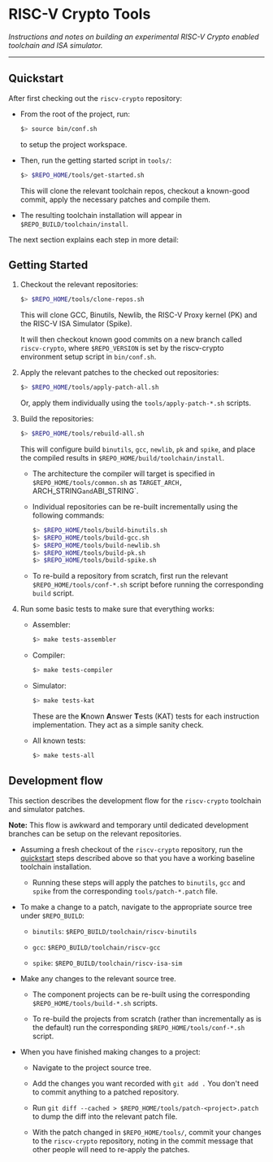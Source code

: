 
# RISC-V Crypto Tools

*Instructions and notes on building an experimental RISC-V Crypto enabled
toolchain and ISA simulator.*

---

## Quickstart

After first checking out the `riscv-crypto` repository:

- From the root of the project, run:
  ```sh
  $> source bin/conf.sh
  ```
  to setup the project workspace.

- Then, run the getting started script in `tools/`:
  ```sh
  $> $REPO_HOME/tools/get-started.sh
  ```
  This will clone the relevant toolchain repos, checkout a known-good
  commit, apply the necessary patches and compile them.

- The resulting toolchain installation will appear in
  `$REPO_BUILD/toolchain/install`.

The next section explains each step in more detail:


## Getting Started

1. Checkout the relevant repositories:
    ```sh
    $> $REPO_HOME/tools/clone-repos.sh
    ```
    This will clone GCC, Binutils, Newlib, the RISC-V Proxy kernel (PK)
    and the RISC-V ISA Simulator (Spike).

    It will then checkout known good commits on a new branch
    called `riscv-crypto`, where `$REPO_VERSION` is set
    by the riscv-crypto environment setup script in `bin/conf.sh`.


2. Apply the relevant patches to the checked out repositories:
    ```sh
    $> $REPO_HOME/tools/apply-patch-all.sh
    ```
    Or, apply them individually using the `tools/apply-patch-*.sh`
    scripts.



3. Build the repositories:
    ```sh
    $> $REPO_HOME/tools/rebuild-all.sh
    ```
    This will configure build `binutils`, `gcc`, `newlib`, `pk` and `spike`,
    and place the compiled results in `$REPO_HOME/build/toolchain/install`.

   - The architecture the compiler will target is specified
     in `$REPO_HOME/tools/common.sh` as
     `TARGET_ARCH, `ARCH_STRING` and `ABI_STRING`.

   - Individual repositories can be re-built incrementally using the
     following commands:
     ```sh
     $> $REPO_HOME/tools/build-binutils.sh
     $> $REPO_HOME/tools/build-gcc.sh
     $> $REPO_HOME/tools/build-newlib.sh
     $> $REPO_HOME/tools/build-pk.sh
     $> $REPO_HOME/tools/build-spike.sh
     ```

   - To re-build a repository from scratch, first run the relevant
     `$REPO_HOME/tools/conf-*.sh` script before running the corresponding
     `build` script.

4. Run some basic tests to make sure that everything works:

    - Assembler:
      ```sh
      $> make tests-assembler
      ```

    - Compiler:
      ```sh
      $> make tests-compiler
      ```

    - Simulator:
      ```sh
      $> make tests-kat
      ```
      These are the **K**nown **A**nswer **T**ests (KAT) tests for
      each instruction implementation.
      They act as a simple sanity check.

    - All known tests:
      ```sh
      $> make tests-all
      ```

## Development flow

This section describes the development flow for the `riscv-crypto`
toolchain and simulator patches.

**Note:** This flow is awkward and temporary until dedicated
development branches can be setup on the relevant repositories.

- Assuming a fresh checkout of the `riscv-crypto` repository,
  run the [quickstart](#quickstart) steps described above so that you
  have a working baseline toolchain installation.

  - Running these steps will apply the patches to `binutils`, `gcc` and
    `spike` from the corresponding `tools/patch-*.patch` file.

- To make a change to a patch, navigate to the appropriate source tree
  under `$REPO_BUILD`:

  - `binutils`: `$REPO_BUILD/toolchain/riscv-binutils`

  - `gcc`: `$REPO_BUILD/toolchain/riscv-gcc`

  - `spike`: `$REPO_BUILD/toolchain/riscv-isa-sim`

- Make any changes to the relevant source tree.

  - The component projects can be re-built using the corresponding
    `$REPO_HOME/tools/build-*.sh` scripts.

  - To re-build the projects from scratch (rather than incrementally as
    is the default) run the corresponding
    `$REPO_HOME/tools/conf-*.sh` script.

- When you have finished making changes to a project:

  - Navigate to the project source tree.

  - Add the changes you want recorded with `git add .`
    You don't need to commit anything to a patched repository.

  - Run `git diff --cached > $REPO_HOME/tools/patch-<project>.patch`
    to dump the diff into the relevant patch file.

  - With the patch changed in `$REPO_HOME/tools/`, commit your changes
    to the `riscv-crypto` repository, noting in the commit message that
    other people will need to re-apply the patches.


